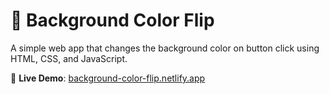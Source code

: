 # 🎨 Background Color Flip

A simple web app that changes the background color on button click using HTML, CSS, and JavaScript.

🔗 **Live Demo**: [background-color-flip.netlify.app](https://background-color-flip.netlify.app)

